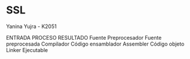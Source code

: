 # SSL
Yanina Yujra - K2051



ENTRADA             PROCESO             RESULTADO
Fuente             Preprocesador      Fuente preprocesada
                   Compilador         Código ensamblador
                   Assembler          Código objeto
                   Linker             Ejecutable
                   
